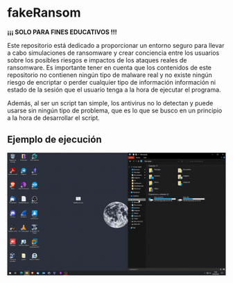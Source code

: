 # fakeRansom

**¡¡¡ SOLO PARA FINES EDUCATIVOS !!!**

Este repositorio está dedicado a proporcionar un entorno seguro para llevar a cabo simulaciones de ransomware y crear conciencia entre los usuarios sobre los posibles riesgos e impactos de los ataques reales de ransomware. Es importante tener en cuenta que los contenidos de este repositorio no contienen ningún tipo de malware real y no existe ningún riesgo de encriptar o perder cualquier tipo de información información ni estado de la sesión que el usuario tenga a la hora de ejecutar el programa.

Además, al ser un script tan simple, los antivirus no lo detectan y puede usarse sin ningún tipo de problema, que es lo que se busco en un principio a la hora de desarrollar el script.

<h2>Ejemplo de ejecución</h2>

![Ejecucion](/img/ejecucion.gif)
